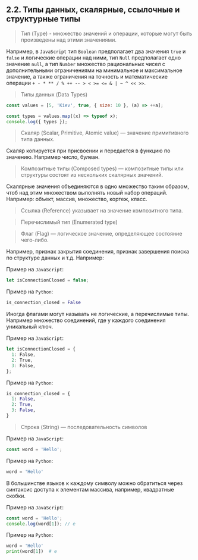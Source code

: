 ## 2.2. Типы данных, скалярные, ссылочные и структурные типы

> Тип (Type) - множество значений и операции, которые могут быть произведены над этими значениями.

Например, в `JavaScript` тип `Boolean` предполагает два значения `true` и `false` и логические операции над ними, тип `Null` предполагает одно значение `null`, а тип `Number` множество рациональных чисел с дополнительными ограничениями на минимальное и максимальное значение, а также ограничения на точность и математические операции `+ - * ** / % ++ -- > < >= <= & | ~ ^ << >>`.

> Типы данных (Data Types)

```js
const values = [5, 'Kiev', true, { size: 10 }, (a) => ++a];

const types = values.map((x) => typeof x);
console.log({ types });
```

> Скаляр (Scalar, Primitive, Atomic value) — значение примитивного типа данных.

Скаляр копируется при присвоении и передается в функцию по значению. Например число, булеан.

> Композитные типы (Composed types) — композитные типы или структуры состоят из нескольких скалярных значений.

Скалярные значения объединяются в одно множество таким образом, чтоб над этим множеством выполнять новый набор операций. 
Например: объект, массив, множество, кортеж, класс.

> Ссылка (Reference) указывает на значение композитного типа.

> Перечислимый тип (Enumerated type)

> Флаг (Flag) — логическое значение, определяющее состояние чего-либо.

Например, признак закрытия соединения, признак завершения поиска по структуре данных и т.д. Например:

Пример на `JavaScript`:

```js
let isConnectionClosed = false;
```

Пример на `Python`:

```py
is_connection_closed = False
```

Иногда флагами могут называть не логические, а перечислимые типы. Например множество соединений, где у каждого соединения уникальный ключ.

Пример на `JavaScript`:

```js
let isConnectionClosed = {
  1: False,
  2: True,
  3: False,
};
```

Пример на `Python`:

```py
is_connection_closed = {
  1: False,
  2: True,
  3: False,
}
```

> Строка (String) — последовательность символов

Пример на `JavaScript`:

```js
const word = 'Hello';
```

Пример на `Python`:

```py
word = 'Hello'
```

В большинстве языков к каждому символу можно обратиться через синтаксис доступа к элементам массива, например, квадратные скобки.

Пример на `JavaScript`:

```js
const word = 'Hello';
console.log(word[1]); // e
```

Пример на `Python`:

```py
word = 'Hello'
print(word[1])  # e
```
